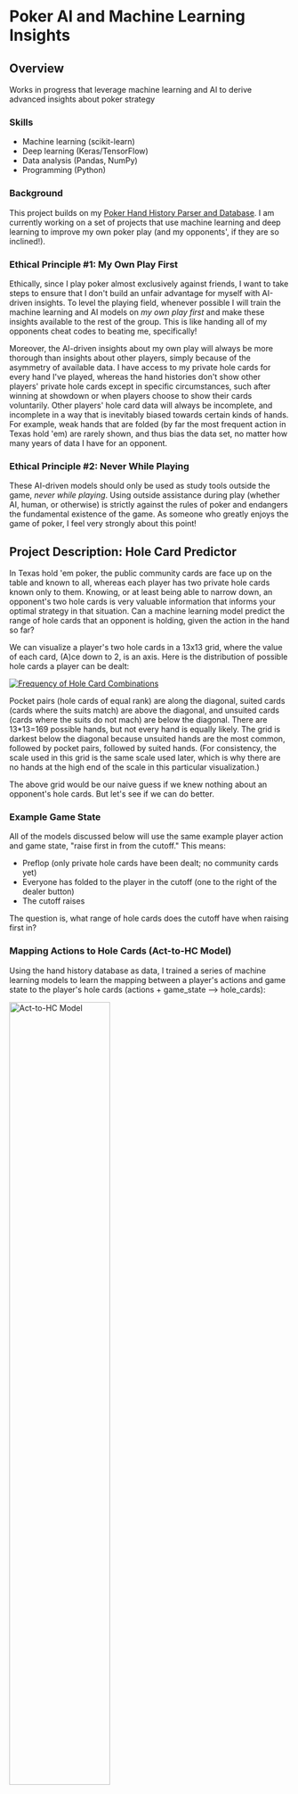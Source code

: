 # Poker AI and Machine Learning Insights

## Overview

Works in progress that leverage machine learning and AI to derive advanced insights about poker strategy

### Skills
- Machine learning (scikit-learn)
- Deep learning (Keras/TensorFlow)
- Data analysis (Pandas, NumPy)
- Programming (Python)

### Background

This project builds on my [Poker Hand History Parser and Database](parser). I am currently working on a set of projects that use machine learning and deep learning to improve my own poker play (and my opponents', if they are so inclined!). 

### Ethical Principle #1: My Own Play First

Ethically, since I play poker almost exclusively against friends, I want to take steps to ensure that I don't build an unfair advantage for myself with AI-driven insights. To level the playing field, whenever possible I will train the machine learning and AI models on *my own play first* and make these insights available to the rest of the group. This is like handing all of my opponents cheat codes to beating me, specifically!

Moreover, the AI-driven insights about my own play will always be more thorough than insights about other players, simply because of the asymmetry of available data. I have access to my private hole cards for every hand I've played, whereas the hand histories don't show other players' private hole cards except in specific circumstances, such after winning at showdown or when players choose to show their cards voluntarily. Other players' hole card data will always be incomplete, and incomplete in a way that is inevitably biased towards certain kinds of hands. For example, weak hands that are folded (by far the most frequent action in Texas hold 'em) are rarely shown, and thus bias the data set, no matter how many years of data I have for an opponent.

### Ethical Principle #2: Never While Playing

These AI-driven models should only be used as study tools outside the game, *never while playing*. Using outside assistance during play (whether AI, human, or otherwise) is strictly against the rules of poker and endangers the fundamental existence of the game. As someone who greatly enjoys the game of poker, I feel very strongly about this point!

## Project Description: Hole Card Predictor

In Texas hold 'em poker, the public community cards are face up on the table and known to all, whereas each player has two private hole cards known only to them. Knowing, or at least being able to narrow down, an opponent's two hole cards is very valuable information that informs your optimal strategy in that situation. Can a machine learning model predict the range of hole cards that an opponent is holding, given the action in the hand so far?

We can visualize a player's two hole cards in a 13x13 grid, where the value of each card, (A)ce down to 2, is an axis. Here is the distribution of possible hole cards a player can be dealt:

[![Frequency of Hole Card Combinations](images/ml/Frequency_of_Hole_Card_Combinations.png)](images/ml/Frequency_of_Hole_Card_Combinations.png)

Pocket pairs (hole cards of equal rank) are along the diagonal, suited cards (cards where the suits match) are above the diagonal, and unsuited cards (cards where the suits do not mach) are below the diagonal. There are 13\*13=169 possible hands, but not every hand is equally likely. The grid is darkest below the diagonal because unsuited hands are the most common, followed by pocket pairs, followed by suited hands. (For consistency, the scale used in this grid is the same scale used later, which is why there are no hands at the high end of the scale in this particular visualization.)

The above grid would be our naive guess if we knew nothing about an opponent's hole cards. But let's see if we can do better.

### Example Game State

All of the models discussed below will use the same example player action and game state, "raise first in from the cutoff." This means:

- Preflop (only private hole cards have been dealt; no community cards yet)
- Everyone has folded to the player in the cutoff (one to the right of the dealer button)
- The cutoff raises

The question is, what range of hole cards does the cutoff have when raising first in?

### Mapping Actions to Hole Cards (Act-to-HC Model)

Using the hand history database as data, I trained a series of machine learning models to learn the mapping between a player's actions and game state to the player's hole cards (actions + game_state --> hole_cards):

<a href="images/ml/act-to-hc_model.png"><img src="images/ml/act-to-hc_model.png" alt="Act-to-HC Model" width="60%"></a>

[![Act-to-HC Model](act-to-hc_model.png)](act-to-hc_model.png)

These models can then be used to directly predict a player's range of hole cards given an observed set of actions and game state:



Consistent with ethical principle #1 (my own play first), here is the output of the random forest model that predicts my hole cards when raising first in from the cutoff:

[![Absolute Hole Card Frequency for Act-to-HC Model](images/ml/Absolute_Hole_Card_Frequency_for_Act-to-HC_Model.png)](images/ml/Absolute_Hole_Card_Frequency_for_Act-to-HC_Model.png)

This model is a success! These predicted frequencies very closely match the actual empirical frequencies from my own hand histories (we'll return to this point in a minute).

Notice how different this range of hands is than a naive guess. Hands with an ace, especially an ace paired with another large card, are very often raised. Low, disconnected, and/or unsuited hands are very rarely raised. The grid is darkest below the diagonal because unsuited hands are more frequent than pocket pairs and suited hands. Many preflop hand distributions look something like this, with the highest frequency along the edges (hands with aces), the diagonal (pocket pairs and connected cards), and the upper left (two big cards). These are the better hole cards in Texas hold 'em.

Did you notice the seemingly anomalous 72s and 72o standing out from the rest? 72 is known for being the worst hand in poker, so some players in my poker group -- me included! -- sometimes try to win with it as a matter of entertainment/pride. And the random forest model picked up on that!

This model is a success... but not very useful. 

A closer look at the grid reveals some discontinuities in the predictions, such as KK being notably less frequent than the adjacent AA and QQ. There is no reason for this; I will always raise AA, KK, and QQ first in from the cutoff, and as these pocket pairs are equally likely to be dealt, a robust model should predict these hands with equal probability. This is actually not an issue with the model, but the data. The empirically observed frequencies look just like this, which means that I was just dealt KK less often in this game state due to random variance. Even after roughly 200,000 of my hands played across multiple years, there is not enough data to smooth out these variations.

And that is the death knell for the "mapper" model for any data other than my own.

As mentioned before, I know all my own private hole cards, whereas other players' private hole cards are infrequently shown. If 200,000 known hands aren't enough to smooth out variance, the model is doomed when tasked with predicting players who have one, two, or even three orders of magnitude fewer known hands (and whose known hands are inevitably biased).

The poker bot to the rescue!

### The Poker Bot: Mapping Hole Cards to Actions

Here's a quick preview of where this is going:

[![Relative Hole Card Frequency for HC-to-Act Model](images/ml/Relative_Hole_Card_Frequency_for_HC-to-Act_Model.png)](Relative_Hole_Card_Frequency_for_HC-to-Act_Model.png)

And:

[![Absolute Hole Card Frequency for HC-to-Act-to-HC Model](images/ml/Absolute_Hole_Card_Frequency_for_HC-to-Act-to-HC_Model.png)](Absolute_Hole_Card_Frequency_for_HC-to-Act-to-HC_Model.png)

To be continued...


 There are a few different ways we can go about designing a machine learning model to predict an opponent's hole cards:

1. "The mapper": Build a model to directly predict an opponent's hole cards given an observed set of actions and game state (actions + game_state --> hole_cards)
2. "The poker bot": Build a model that plays like the opponent (hole_cards + game_state --> actions). Then "reverse engineer" the model to determine which hole cards are most consistent with the observed actions and game state.

The "mapper" model that attempts to directly predict an opponent's hole cards is a classic machine learning task and is conceptually much simpler than the "poker bot" model, so we'll start there.